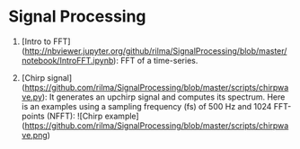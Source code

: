 # Signal Processing

1. [Intro to FFT] (http://nbviewer.jupyter.org/github/rilma/SignalProcessing/blob/master/notebook/IntroFFT.ipynb): FFT of a time-series.

2. [Chirp signal] (https://github.com/rilma/SignalProcessing/blob/master/scripts/chirpwave.py): It generates an upchirp signal and computes its spectrum. Here is an examples using a sampling frequency (fs) of 500 Hz and 1024 FFT-points (NFFT):
                  ![Chirp example] (https://github.com/rilma/SignalProcessing/blob/master/scripts/chirpwave.png)
